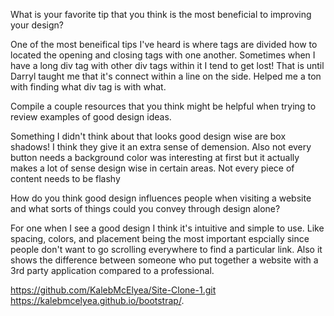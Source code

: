 What is your favorite tip that you think is the most beneficial to improving your design?

One of the most beneifical tips I've heard is where tags are divided how to located the opening and closing tags with one another. Sometimes when I have a long div tag with other div tags within it I tend to get lost! That is until Darryl taught me that it's connect within a line on the side. Helped me a ton with finding what div tag is with what. 


Compile a couple resources that you think might be helpful when trying to review examples of good design ideas.

Something I didn't think about that looks good design wise are box shadows! I think they give it an extra sense of demension. Also not every button needs a background color was interesting at first but it actually makes a lot of sense design wise in certain areas. Not every piece of content needs to be flashy 


How do you think good design influences people when visiting a website and what sorts of things could you convey through design alone?

For one when I see a good design I think it's intuitive and simple to use. Like spacing, colors, and placement being the most important espcially since people don't want to go scrolling everywhere to find a particular link. Also it shows the difference between someone who put together a website with a 3rd party application compared to a professional.  


https://github.com/KalebMcElyea/Site-Clone-1.git
https://kalebmcelyea.github.io/bootstrap/.